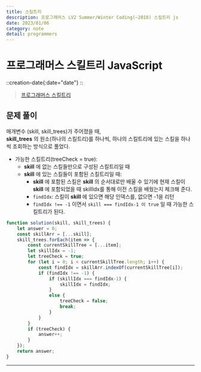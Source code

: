 ```yaml
---
title: 스킬트리
description: 프로그래머스 LV2 Summer/Winter Coding(~2018) 스킬트리 js
date: 2023/01/06
category: note
detail: programmers
---
```


# 프로그래머스 스킬트리 JavaScript
::creation-date{:date="date"}
::

> <a href="https://school.programmers.co.kr/learn/courses/30/lessons/49993" target="_blank" class="font-bold">프로그래머스 스킬트리</a>

## 문제 풀이
매개변수 (skill, skill_trees)가 주어졌을 때,  
**skill_trees** 의 원소(하나의 스킬트리)를 하나씩, 하나의 스킬트리에 있는 스킬을 하나씩 조회하는 방식으로 풀었다.
- 가능한 스킬트리(treeCheck = true):
    - **skill** 에 없는 스킬들만으로 구성된 스킬트리일 때 
    - **skill** 에 있는 스킬들이 포함된 스킬트리일 때:
        - **skill** 에 포함된 스킬은 **skill** 의 순서대로만 배울 수 있기에 현재 스킬이 **skill** 에 포함되었을 때 skillIdx를 통해 이전 스킬을 배웠는지 체크해 준다.
        - `findIdx`: 스킬이 **skill** 에 있으면 해당 인덱스를, 없으면 -1을 리턴
        - `findIdx !== -1` 이면서 `skill === findIdx-1 이 true` 일 때 가능한 스킬트리가 된다.  


``` js [solution.js]
function solution(skill, skill_trees) {
    let answer = 0;
    const skillArr = [...skill];
    skill_trees.forEach(item => {
        const currentSkillTree = [...item];
        let skillIdx = -1;
        let treeCheck = true;
        for (let i = 0; i < currentSkillTree.length; i++) {
            const findIdx = skillArr.indexOf(currentSkillTree[i]);
            if (findIdx !== -1) {
                if (skillIdx === findIdx-1) {
                    skillIdx = findIdx;
                }
                else {
                    treeCheck = false;
                    break;
                }
            }
        }
        if (treeCheck) {
            answer++;
        }
    });
    return answer;
}
```

---